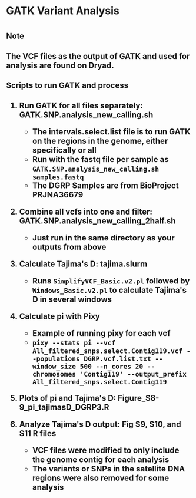 <h1>GATK Variant Analysis<h1>

<h2>Note<h2> 

The VCF files as the output of GATK and used for analysis are found on Dryad.


<h2>Scripts to run GATK and process<h2> 

1. Run GATK for all files separately: GATK.SNP.analysis_new_calling.sh
	- The intervals.select.list file is to run GATK on the regions in the genome, either specifically or all
	- Run with the fastq file per sample as ```GATK.SNP.analysis_new_calling.sh samples.fastq```
	- The DGRP Samples are from BioProject PRJNA36679

2. Combine all vcfs into one and filter: GATK.SNP.analysis_new_calling_2half.sh
	- Just run in the same directory as your outputs from above
	
3. Calculate Tajima's D: tajima.slurm
	- Runs ```SimplifyVCF_Basic.v2.pl``` followed by ```Windows_Basic.v2.pl``` to calculate Tajima's D in several windows
	
4. Calculate pi with Pixy
	- Example of running pixy for each vcf
	- ```pixy --stats pi --vcf All_filtered_snps.select.Contig119.vcf --populations DGRP.vcf.list.txt --window_size 500 --n_cores 20 --chromosomes 'Contig119' --output_prefix All_filtered_snps.select.Contig119```

5. Plots of pi and Tajima's D: Figure_S8-9_pi_tajimasD_DGRP3.R

6. Analyze Tajima's D output: Fig S9, S10, and S11 R files
	- VCF files were modified to only include the genome contig for each analysis
	- The variants or SNPs in the satellite DNA regions were also removed for some analysis


